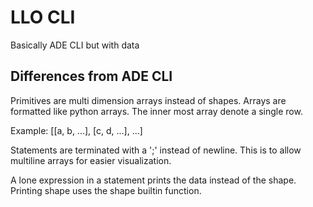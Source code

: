 # LLO CLI

Basically ADE CLI but with data

## Differences from ADE CLI

Primitives are multi dimension arrays instead of shapes. Arrays are formatted like python arrays. The inner most array denote a single row.

Example: [[a, b, ...], [c, d, ...], ...]

Statements are terminated with a ';' instead of newline. This is to allow multiline arrays for easier visualization.

A lone expression in a statement prints the data instead of the shape. Printing shape uses the shape builtin function.
